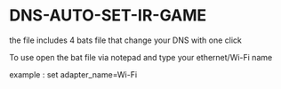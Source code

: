 # DNS-AUTO-SET-IR-GAME
the file includes 4 bats file that change your DNS with one click 

To use open the bat file via notepad and type your ethernet/Wi-Fi name 

example : set adapter_name=Wi-Fi

